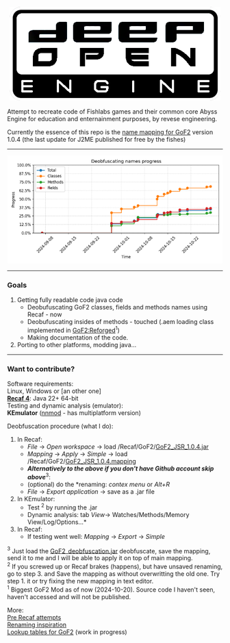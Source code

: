 <p align="center">
  <img src="/extras/DeepOpen.png" />
</p>

Attempt to recreate code of Fishlabs games and their common core Abyss Engine for education and enternainment purposes, by revese engineering.

Currently the essence of this repo is the [name mapping for GoF2](Recaf/GoF2/GoF2_JSR_1.0.4.mapping) version 1.0.4 (the last update for J2ME published for free by the fishes)
___
<p align="center">
  <img src="/extras/logger/progress_chart.png" />
</p>

___
### Goals
1. Getting fully readable code java code
    * Deobufuscating GoF2 classes, fields and methods names using Recaf - now
    * Deobufuscating insides of methods - touched (.aem loading class implemented in [GoF2:Reforged](https://drive.google.com/drive/folders/198TUt7ERvaK7kdShcHvn_otm48rbBnKV)$^1$)
    * Making documentation of the code.
2. Porting to other platforms, modding java...
___

### Want to contribute?

Software requirements:\
Linux, Windows or [an other one]\
**[Recaf 4](https://github.com/Col-E/Recaf-Launcher/blob/master/MANUAL.md)**: Java 22+ 64-bit\
Testing and dynamic analysis (emulator):\
**KEmulator** ([nnmod](https://nnp.nnchan.ru/kem/) - has multiplatform version)

Deobfuscation procedure (what I do):

1. In Recaf:
      - *File* -> *Open workspace* -> load /Recaf/GoF2/[GoF2_JSR_1.0.4.jar](/Recaf/GoF2/GoF2_JSR_1.0.4.jar)
      - *Mapping* -> *Apply* -> *Simple* -> load /Recaf/GoF2/[GoF2_JSR_1.0.4.mapping](/Recaf/GoF2/GoF2_JSR_1.0.4.mapping)
      - ***Alternatively to the above if you don't have Github account skip above***$^3$: 
      - (optional) do the *renaming: *contex menu* or *Alt+R* 
      - *File* -> *Export application* -> save as a .jar file
2. In KEmulator:
    - Test $^2$ by running the .jar
    - Dynamic analysis:  tab *View*-> Watches/Methods/Memory View/Log/Options...*
3. In Recaf:
    - If testing went well: *Mapping* -> *Export* -> *Simple*

$^3$ Just load the [GoF2_deobfuscation.jar](/Recaf/GoF2/GoF2_deobfuscation.jar) deobfuscate, save the mapping, send it to me and I will be able to apply it on top of main mapping. \
$^2$ If you screwed up or Recaf brakes (happens), but have unsaved renaming, go to step 3. and Save the mapping as without overwritting the old one. Try step 1. it or try fixing the new mapping in text editor.\
$^1$ Biggest GoF2 Mod as of now (2024-10-20). Source code I haven't seen, haven't accessed and will not be published.

More: \
[Pre Recaf attempts](/src/README.md)\
[Renaming inspiration](/extras/gof2-1.0.1-ios-symbols/simple-mapping)\
[Lookup tables for GoF2](https://docs.google.com/spreadsheets/u/1/d/e/2PACX-1vRjJFtnrG9-7vdqHtHtPCu0Tg7C-1A89lxo434_7fgEguS9I6O1u3wcRmoWnHEhgUP2Mbd9EMIzAPJA/pubhtml#)  (work in progress)
